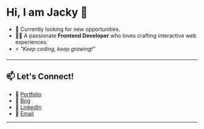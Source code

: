 # Hi, I am Jacky 👋

- 👀 Currently looking for new opportunities.
- 👨‍💻 A passionate **Frontend Developer** who loves crafting interactive web experiences.  
- ⚡ *"Keep coding, keep growing!"*  

---

## 📫 Let's Connect!

- 🧠 [Portfolio](https://alwaysdebugg.github.io/myPortfolio/)
- 📖 [Bog](https://alwaysdebugg.github.io/hexoBlog2025/)
- 💼 [LinkedIn](https://www.linkedin.com/in/jfeng-307210291/)
- 💌 [Email](mailto:fengjacky84@gmail.com)

---

